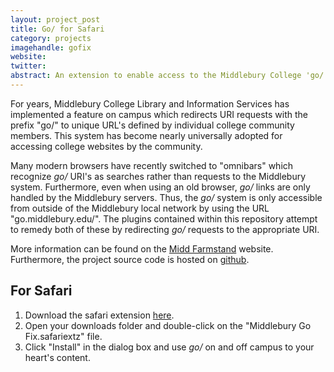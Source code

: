 ```yaml
---
layout: project_post
title: Go/ for Safari
category: projects
imagehandle: gofix
website:
twitter:
abstract: An extension to enable access to the Middlebury College 'go/' system in the Safari 6 omni-box.
---
```


For years, Middlebury College Library and Information Services has implemented a feature on campus which redirects URI requests with the prefix "go/" to unique URL's defined by individual college community members. This system has become nearly universally adopted for accessing college websites by the community.

Many modern browsers have recently switched to "omnibars" which recognize *go/* URI's as searches rather than requests to the Middlebury system. Furthermore, even when using an old browser, *go/* links are only handled by the Middlebury servers. Thus, the *go/* system is only accessible from outside of the Middlebury local network by using the URL "go.middlebury.edu/". The plugins contained within this repository attempt to remedy both of these by redirecting *go/* requests to the appropriate URI.

More information can be found on the [Midd Farmstand](http://middfarmstand.heroku.com) website. Furthermore, the project source code is hosted on [github](https://github.com/tnbeatty/Middlebury-Go-Fix).

For Safari
---

1. Download the safari extension [here](https://raw.github.com/tnbeatty/Middlebury-Go-Fix/master/Middlebury%20Go%20Fix.safariextz).
2. Open your downloads folder and double-click on the "Middlebury Go Fix.safariextz" file.
3. Click "Install" in the dialog box and use *go/* on and off campus to your heart's content.